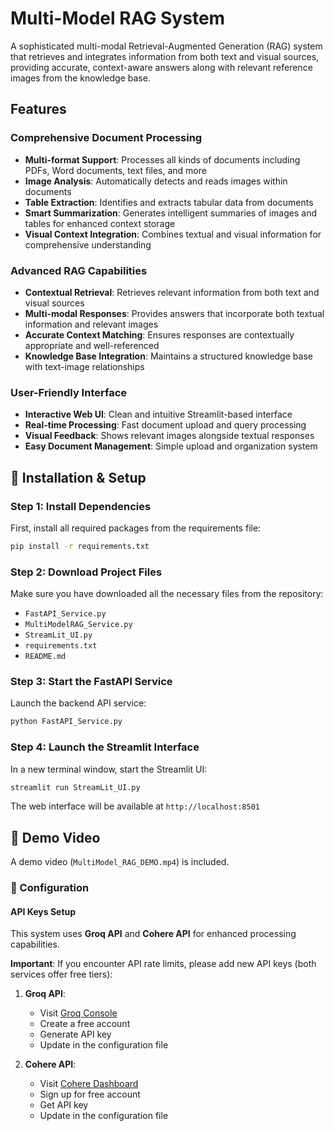 # Multi-Model RAG System

A sophisticated multi-modal Retrieval-Augmented Generation (RAG) system that retrieves and integrates information from both text and visual sources, providing accurate, context-aware answers along with relevant reference images from the knowledge base.

##  Features

### Comprehensive Document Processing
- **Multi-format Support**: Processes all kinds of documents including PDFs, Word documents, text files, and more
- **Image Analysis**: Automatically detects and reads images within documents
- **Table Extraction**: Identifies and extracts tabular data from documents
- **Smart Summarization**: Generates intelligent summaries of images and tables for enhanced context storage
- **Visual Context Integration**: Combines textual and visual information for comprehensive understanding

### Advanced RAG Capabilities
- **Contextual Retrieval**: Retrieves relevant information from both text and visual sources
- **Multi-modal Responses**: Provides answers that incorporate both textual information and relevant images
- **Accurate Context Matching**: Ensures responses are contextually appropriate and well-referenced
- **Knowledge Base Integration**: Maintains a structured knowledge base with text-image relationships

### User-Friendly Interface
- **Interactive Web UI**: Clean and intuitive Streamlit-based interface
- **Real-time Processing**: Fast document upload and query processing
- **Visual Feedback**: Shows relevant images alongside textual responses
- **Easy Document Management**: Simple upload and organization system

## 🚀 Installation & Setup


### Step 1: Install Dependencies
First, install all required packages from the requirements file:

```bash
pip install -r requirements.txt
```

### Step 2: Download Project Files
Make sure you have downloaded all the necessary files from the repository:
- `FastAPI_Service.py`
- `MultiModelRAG_Service.py`
- `StreamLit_UI.py`
- `requirements.txt`
- `README.md`

### Step 3: Start the FastAPI Service
Launch the backend API service:

```bash
python FastAPI_Service.py
```
### Step 4: Launch the Streamlit Interface
In a new terminal window, start the Streamlit UI:

```bash
streamlit run StreamLit_UI.py
```
The web interface will be available at `http://localhost:8501`

## 🎥 Demo Video

A  demo video (`MultiModel_RAG_DEMO.mp4`) is included.


### 🔧 Configuration

#### API Keys Setup
This system uses **Groq API** and **Cohere API** for enhanced processing capabilities.

**Important**: If you encounter API rate limits, please add new API keys (both services offer free tiers):

1. **Groq API**: 
   - Visit [Groq Console](https://console.groq.com/)
   - Create a free account
   - Generate API key
   - Update in the configuration file

2. **Cohere API**:
   - Visit [Cohere Dashboard](https://dashboard.cohere.ai/)
   - Sign up for free account
   - Get API key
   - Update in the configuration file



